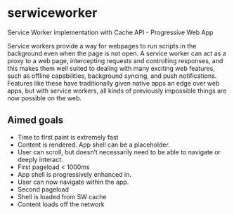 # serwiceworker
Service Worker implementation with Cache API - Progressive Web App

Service workers provide a way for webpages to run scripts in the background even when the page is not open. A service worker can act as a proxy to a web page, intercepting requests and controlling responses, and this makes them well suited to dealing with many exciting web features, such as offline capabilities, background syncing, and push notifications. Features like these have traditionally given native apps an edge over web apps, but with service workers, all kinds of previously impossible things are now possible on the web.

## Aimed goals

* Time to first paint is extremely fast
* Content is rendered. App shell can be a placeholder.
* User can scroll, but doesn’t necessarily need to be able to navigate or deeply interact.
* First pageload < 1000ms
* App shell is progressively enhanced in.
* User can now navigate within the app.
* Second pageload
* Shell is loaded from SW cache
* Content loads off the network
